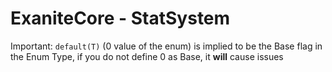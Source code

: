 ﻿# ExaniteCore - StatSystem

Important: `default(T)` (0 value of the enum) is implied to be the Base flag in the Enum Type, if you do not define 0 as Base, it **will** cause issues